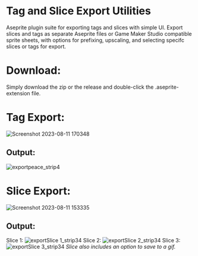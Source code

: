 # Tag and Slice Export Utilities
Aseprite plugin suite for exporting tags and slices with simple UI.
Export slices and tags as separate Aseprite files or Game Maker Studio compatible sprite sheets, with options for prefixing, upscaling, and selecting specifc slices or tags for export.

# Download:
Simply download the zip or the release and double-click the .aseprite-extension file.

# Tag Export:
![Screenshot 2023-08-11 170348](https://github.com/DonavinDraws/Tag-and-Slice-Export-Utilities/assets/51259260/c7334ece-b193-4724-84fb-1bbd14264211)
## Output:
![exportpeace_strip4](https://github.com/DonavinDraws/Tag-and-Slice-Export-Utilities/assets/51259260/7d251baf-a76c-492f-a20e-62edb5ac6553)

# Slice Export:
![Screenshot 2023-08-11 153335](https://github.com/DonavinDraws/Tag-and-Slice-Export-Utilities/assets/51259260/d3c81bd5-dc00-40c9-9126-bd38ee0673ba)
## Output:
Slice 1: ![exportSlice 1_strip34](https://github.com/DonavinDraws/Tag-and-Slice-Export-Utilities/assets/51259260/da8080d4-8511-497a-9ed2-407df741e6aa)
Slice 2: ![exportSlice 2_strip34](https://github.com/DonavinDraws/Tag-and-Slice-Export-Utilities/assets/51259260/53e6bcae-f93e-4f8e-9ebb-42045ef943d5)
Slice 3: ![exportSlice 3_strip34](https://github.com/DonavinDraws/Tag-and-Slice-Export-Utilities/assets/51259260/3c7ac9b9-9bf9-48c1-8b90-e6e3b7a54612)
*Slice also includes an option to save to a gif.*
